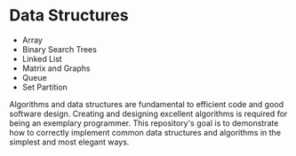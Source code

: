 # Data Structures

 - Array
 - Binary Search Trees
 - Linked List
 - Matrix and Graphs
 - Queue
 - Set Partition

Algorithms and data structures are fundamental to efficient code and good software design. Creating and designing excellent algorithms is required for being an exemplary programmer. This repository's goal is to demonstrate how to correctly implement common data structures and algorithms in the simplest and most elegant ways.
